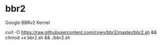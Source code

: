 # bbr2
Google BBRv2 Kernel

curl -O https://raw.githubusercontent.com/cywy/bbr2/master/bbr2.sh && chmod +x bbr2.sh && ./bbr2.sh
